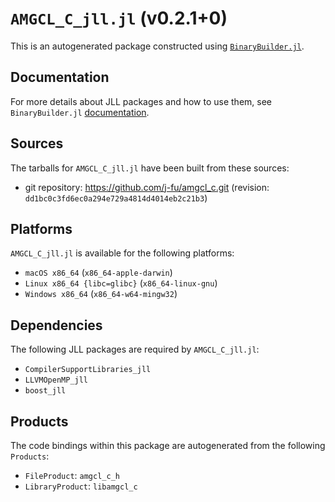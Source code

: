 # `AMGCL_C_jll.jl` (v0.2.1+0)

This is an autogenerated package constructed using [`BinaryBuilder.jl`](https://github.com/JuliaPackaging/BinaryBuilder.jl).

## Documentation

For more details about JLL packages and how to use them, see `BinaryBuilder.jl` [documentation](https://docs.binarybuilder.org/stable/jll/).

## Sources

The tarballs for `AMGCL_C_jll.jl` have been built from these sources:

* git repository: https://github.com/j-fu/amgcl_c.git (revision: `dd1bc0c3fd6ec0a294e729a4814d4014eb2c21b3`)

## Platforms

`AMGCL_C_jll.jl` is available for the following platforms:

* `macOS x86_64` (`x86_64-apple-darwin`)
* `Linux x86_64 {libc=glibc}` (`x86_64-linux-gnu`)
* `Windows x86_64` (`x86_64-w64-mingw32`)

## Dependencies

The following JLL packages are required by `AMGCL_C_jll.jl`:

* `CompilerSupportLibraries_jll`
* `LLVMOpenMP_jll`
* `boost_jll`

## Products

The code bindings within this package are autogenerated from the following `Products`:

* `FileProduct`: `amgcl_c_h`
* `LibraryProduct`: `libamgcl_c`
